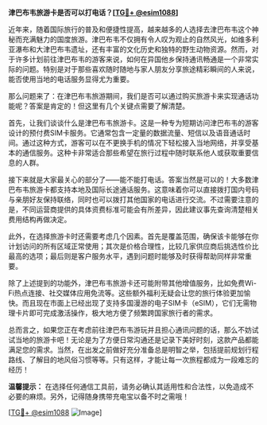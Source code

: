**津巴布韦旅游卡是否可以打电话？[[TG💪+ @esim1088](https://t.me/s/esim1088)]**

近年来，随着国际旅行的普及和便捷性提高，越来越多的人选择去津巴布韦这个神秘而充满魅力的国度旅游。津巴布韦不仅拥有令人叹为观止的自然风光，如维多利亚瀑布和大津巴布韦遗址，还有丰富的文化历史和独特的野生动物资源。然而，对于许多计划前往津巴布韦的游客来说，如何在异国他乡保持通讯畅通是一个非常实际的问题。特别是对于那些喜欢随时随地与家人朋友分享旅途精彩瞬间的人来说，能否使用当地的电话服务显得尤为重要。

那么问题来了：在津巴布韦旅游期间，我们是否可以通过购买旅游卡来实现通话功能呢？答案是肯定的！但这里有几个关键点需要了解清楚。

首先，让我们谈谈什么是津巴布韦旅游卡。这是一种专为短期访问津巴布韦的游客设计的预付费SIM卡服务。它通常包含一定量的数据流量、短信以及语音通话时间。通过这种方式，游客可以在不更换手机的情况下轻松接入当地网络，并享受基本的通信服务。这种卡非常适合那些希望在旅行过程中随时联系他人或获取重要信息的人群。

接下来就是大家最关心的部分了——能不能打电话。答案当然是可以的！大多数津巴布韦旅游卡都支持本地及国际长途通话服务。这意味着你可以直接拨打国内号码与亲朋好友保持联络，同时也可以拨打其他国家的电话进行交流。不过需要注意的是，不同运营商提供的具体资费标准可能会有所差异，因此建议事先查询清楚相关费用结构再做决定。

此外，在选择旅游卡时还需要考虑几个因素。首先是覆盖范围，确保该卡能够在你计划访问的所有区域正常使用；其次是价格合理性，比较几家供应商后挑选性价比最高的选项；最后则是客户服务水平，遇到问题时能够及时获得帮助同样非常重要。

除了上述提到的功能外，津巴布韦旅游卡还可能附带其他增值服务，比如免费Wi-Fi热点连接、社交媒体应用免流等。这些额外福利无疑会让您的旅行体验更加愉快。而且现在市面上已经出现了支持多国漫游的电子SIM卡（eSIM），它们无需物理卡片即可完成激活操作，极大地方便了频繁跨国家旅行者的需求。

总而言之，如果您正在考虑前往津巴布韦游玩并且担心通讯问题的话，那么不妨试试当地的旅游卡吧！无论是为了方便日常沟通还是记录下美好时刻，这款产品都能满足您的需求。当然，在出发之前做好充分准备总是明智之举，包括提前规划行程路线、了解目的地风俗习惯等等。只有这样，才能让每一次旅程都成为一段难忘的经历！

**温馨提示：** 在选择任何通信工具前，请务必确认其适用性和合法性，以免造成不必要的麻烦。另外，记得随身携带充电宝以备不时之需哦！

[[TG💪+ @esim1088](https://t.me/s/esim1088) ![Image](https://i.postimg.cc/4NQfJmqS/Snipaste-2025-05-13-00-14-12.png)]